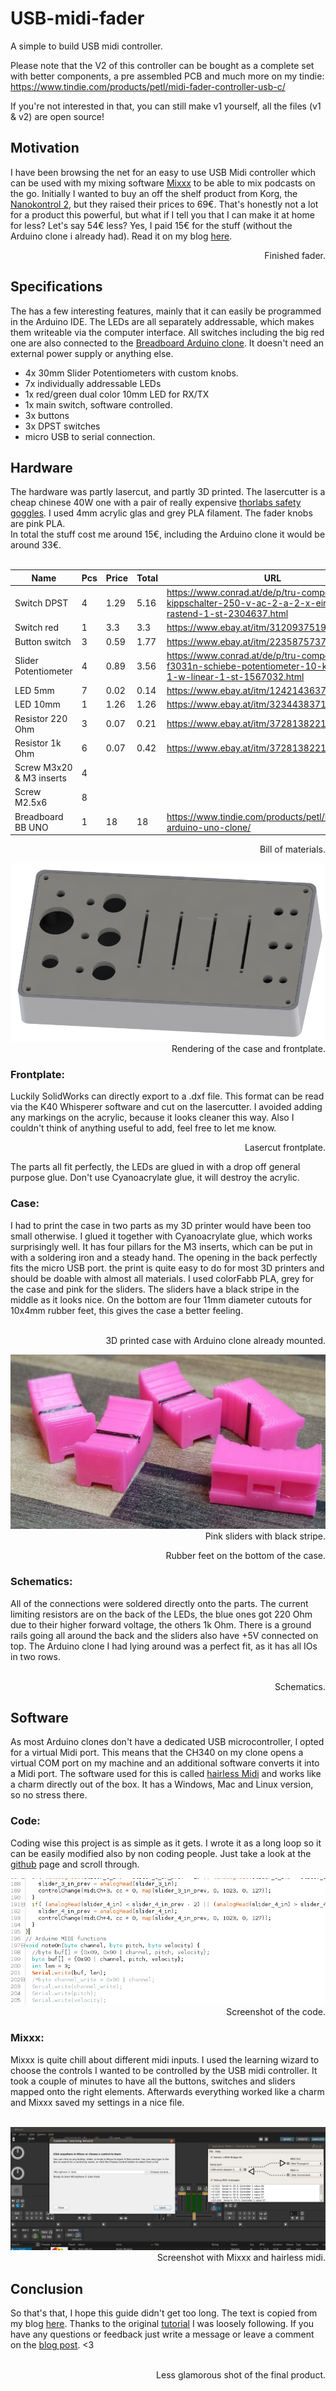 # USB-midi-fader
A simple to build USB midi controller.

Please note that the V2 of this controller can be bought as a complete set with better components, a pre assembled PCB and much more on my tindie: https://www.tindie.com/products/petl/midi-fader-controller-usb-c/

If you're not interested in that, you can still make v1 yourself, all the files (v1 & v2) are open source!

<p><p><h2> Motivation </h2> </p>
I have been browsing the net for an easy to use USB Midi controller which can be used with my mixing software  <a href='https://mixxx.org'>Mixxx</a>  to be able to mix podcasts on the go. Initially I wanted to buy an off the shelf product from Korg, the <a href='https://www.korg.com/de/products/computergear/nanokontrol2/'>Nanokontrol 2</a>, but they raised their prices to 69€. That's honestly not a lot for a product this powerful, but what if I tell you that I can make it at home for less? Let's say 54€ less? Yes, I paid 15€ for the stuff (without the Arduino clone i already had). Read it on my blog <a href='https://quiescentcurrent.com/blog/post.php?p_id=69'>here</a>.<br>

<p align="right"><img style="max-width: 100%;" src="https://github.com/petl/USB-midi-fader/blob/main/pictures/v1/IMG_20211229_122932.jpg" alt="" /> Finished fader.</p>

<p><h2> Specifications </h2> </p>

The has a few interesting features, mainly that it can easily be programmed in the Arduino IDE. The LEDs are all separately addressable, which makes them writeable via the computer interface. All switches including the big red one are also connected to the <a href='https://www.tindie.com/products/petl/breadboard-arduino-uno-clone//'>Breadboard Arduino clone</a>.  It doesn't need an external power supply or anything else.  
<ul>
<li>4x 30mm Slider Potentiometers with custom knobs. </li>
<li>7x individually addressable LEDs</li>
<li>1x red/green dual color 10mm LED for RX/TX</li>
<li>1x main switch, software controlled.</li>
<li>3x buttons</li>
<li>3x DPST switches </li>
<li>micro USB to serial connection.</li>
</ul> 


<p><h2> Hardware </h2> </p>
The hardware was partly lasercut, and partly 3D printed. The lasercutter is a cheap chinese 40W one with a pair of really expensive <a href='https://www.thorlabs.com/newgrouppage9.cfm?objectgroup_id=762#2534'>thorlabs safety goggles</a>. I used 4mm acrylic glas and grey PLA filament. The fader knobs are pink PLA. <br>
In total the stuff cost me around 15€, including the Arduino clone it would be around 33€. <br><br>

<table class="tg">
<thead>
  <tr>
    <th class="tg-qd3n">Name</th>
    <th class="tg-qd3n">Pcs</th>
    <th class="tg-qd3n">Price</th>
    <th class="tg-78by">Total</th>
    <th class="tg-78by">URL</th>
  </tr>
</thead>
<tbody>
  <tr>
    <td class="tg-lboi">Switch DPST</td>
    <td class="tg-lboi">4</td>
    <td class="tg-lboi">1.29</td>
    <td class="tg-cly1">5.16</td>
    <td class="tg-7h26"><a href="https://www.conrad.at/de/p/tru-components-kippschalter-250-v-ac-2-a-2-x-ein-ein-rastend-1-st-2304637.html">https://www.conrad.at/de/p/tru-components-kippschalter-250-v-ac-2-a-2-x-ein-ein-rastend-1-st-2304637.html</a></td>
  </tr>
  <tr>
    <td class="tg-lboi">Switch red</td>
    <td class="tg-lboi">1</td>
    <td class="tg-lboi">3.3</td>
    <td class="tg-cly1">3.3</td>
    <td class="tg-7h26"><a href="https://www.ebay.at/itm/312093751996">https://www.ebay.at/itm/312093751996</a></td>
  </tr>
  <tr>
    <td class="tg-lboi">Button switch</td>
    <td class="tg-lboi">3</td>
    <td class="tg-lboi">0.59</td>
    <td class="tg-cly1">1.77</td>
    <td class="tg-7h26"><a href="https://www.ebay.at/itm/223587573763">https://www.ebay.at/itm/223587573763</a></td>
  </tr>
  <tr>
    <td class="tg-lboi">Slider Potentiometer</td>
    <td class="tg-lboi">4</td>
    <td class="tg-lboi">0.89</td>
    <td class="tg-cly1">3.56</td>
    <td class="tg-7h26"><a href="https://www.conrad.at/de/p/tru-components-f3031n-schiebe-potentiometer-10-k-mono-0-1-w-linear-1-st-1567032.html">https://www.conrad.at/de/p/tru-components-f3031n-schiebe-potentiometer-10-k-mono-0-1-w-linear-1-st-1567032.html</a></td>
  </tr>
  <tr>
    <td class="tg-lboi">LED 5mm</td>
    <td class="tg-lboi">7</td>
    <td class="tg-lboi">0.02</td>
    <td class="tg-cly1">0.14</td>
    <td class="tg-7h26"><a href="https://www.ebay.at/itm/124214363745">https://www.ebay.at/itm/124214363745</a></td>
  </tr>
  <tr>
    <td class="tg-cly1">LED 10mm</td>
    <td class="tg-cly1">1</td>
    <td class="tg-cly1">1.26</td>
    <td class="tg-cly1">1.26</td>
    <td class="tg-7h26"><a href="https://www.ebay.at/itm/323443837179">https://www.ebay.at/itm/323443837179</a></td>
  </tr>
  <tr>
    <td class="tg-cly1">Resistor 220 Ohm</td>
    <td class="tg-cly1">3</td>
    <td class="tg-cly1">0.07</td>
    <td class="tg-cly1">0.21</td>
    <td class="tg-7h26"><a href="https://www.ebay.at/itm/372813822157">https://www.ebay.at/itm/372813822157</a></td>
  </tr>
  <tr>
    <td class="tg-cly1">Resistor 1k Ohm</td>
    <td class="tg-cly1">6</td>
    <td class="tg-cly1">0.07</td>
    <td class="tg-cly1">0.42</td>
    <td class="tg-7h26"><a href="https://www.ebay.at/itm/372813822157">https://www.ebay.at/itm/372813822157</a></td>
  </tr>
  <tr>
    <td class="tg-0lax">Screw M3x20 & M3 inserts</td>
    <td class="tg-0lax">4</td>
    <td class="tg-0lax"></td>
    <td class="tg-0lax"></td>
    <td class="tg-0lax"></td>
  </tr>
  <tr>
    <td class="tg-0lax">Screw M2.5x6</td>
    <td class="tg-0lax">8</td>
    <td class="tg-0lax"></td>
    <td class="tg-0lax"></td>
    <td class="tg-0lax"></td>
  </tr>
  <tr>
    <td class="tg-cly1">Breadboard BB UNO</td>
    <td class="tg-cly1">1</td>
    <td class="tg-cly1">18</td>
    <td class="tg-cly1">18</td>
    <td class="tg-7h26"><a href="https://www.tindie.com/products/petl/breadboard-arduino-uno-clone/">https://www.tindie.com/products/petl/breadboard-arduino-uno-clone/</a></td>
  </tr>
</tbody>
</table><p align="right"> Bill of materials. </p>

<p align="right"><img style="max-width: 100%;" src="https://github.com/petl/USB-midi-fader/blob/main/pictures/v1/Render_v1_crop.png" alt="" />Rendering of the case and frontplate.</p>



<h3>Frontplate:</h3>

Luckily SolidWorks can directly export to a .dxf file. This format can be read via the K40 Whisperer software and cut on the lasercutter. I avoided adding any markings on the acrylic, because it looks cleaner this way. Also I couldn't think of anything useful to add, feel free to let me know. 

<p align="right"><img style="max-width: 100%;" src="https://github.com/petl/USB-midi-fader/blob/main/pictures/v1/IMG_20211228_152942_crop.jpg" alt="" /> Lasercut frontplate.</p>

The parts all fit perfectly, the LEDs are glued in with a drop off general purpose glue. Don't use Cyanoacrylate glue, it will destroy the acrylic. 

<h3>Case:</h3>
I had to print the case in two parts as my 3D printer would have been too small otherwise. I glued it together with Cyanoacrylate glue, which works surprisingly well. It has four pillars for the M3 inserts, which can be put in with a soldering iron and a steady hand. The opening in the back perfectly fits the micro USB port. the print is quite easy to do for most 3D printers and should be doable with almost all materials. I used colorFabb PLA, grey for the case and pink for the sliders. The sliders have a black stripe in the middle as it looks nice. On the bottom are four 11mm diameter cutouts for 10x4mm rubber feet, this gives the case a better feeling. <br><br>

<p align="right"><img style="max-width: 100%;" src="https://github.com/petl/USB-midi-fader/blob/main/pictures/v1/IMG_20211229_112011.jpg" alt="" /> 3D printed case with Arduino clone already mounted.</p>


<p align="right"><img style="max-width: 100%;" src="https://github.com/petl/USB-midi-fader/blob/main/pictures/v1/IMG_20211229_151829_crop.jpg" alt="" /> Pink sliders with black stripe.</p>

<p align="right"><img style="max-width: 100%;" src="https://github.com/petl/USB-midi-fader/blob/main/pictures/v1/IMG_20211229_105410.jpg" alt="" /> Rubber feet on the bottom of the case.</p>

<h3>Schematics:</h3>
All of the connections were soldered directly onto the parts. The current limiting resistors are on the back of the LEDs, the blue ones got 220 Ohm due to their higher forward voltage, the others 1k Ohm. There is a ground rails going all around the back and the sliders also have +5V connected on top. The Arduino clone I had lying around was a perfect fit, as it has all IOs in two rows. <br><br>

<p align="right"><img style="max-width: 100%;" src="https://github.com/petl/USB-midi-fader/blob/main/pictures/v1/USB_midi_fader_schematics.png" alt="" /> Schematics.</p>


<p><h2> Software </h2> </p>

As most Arduino clones don't have a dedicated USB microcontroller, I opted for a virtual Midi port. This means that the CH340 on my clone opens a virtual COM port on my machine and an additional software converts it into a Midi port. The software used for this is called <a href='https://projectgus.github.io/hairless-midiserial/ '>hairless Midi</a> and works like a charm directly out of the box. It has a Windows, Mac and Linux version, so no stress there. 

<h3>Code:</h3>
Coding wise this project is as simple as it gets. I wrote it as a long loop so it can be easily modified also by non coding people. Just take a look at the <a href='https://github.com/petl/USB-midi-fader '>github</a> page and scroll through. 

<p align="right"><img style="max-width: 100%;" src="https://github.com/petl/USB-midi-fader/blob/main/pictures/v1/Screenshot%20from%202021-12-29%2015-30-50.png" alt="" /> Screenshot of the code.</p>

<h3>Mixxx:</h3>

Mixxx is quite chill about different midi inputs. I used the learning wizard to choose the controls I wanted to be controlled by the USB midi controller. It took a couple of minutes to have all the buttons, switches and sliders mapped onto the right elements. Afterwards everything worked like a charm and Mixxx saved my settings in a nice file. <br><br>

<p align="right"><img style="max-width: 100%;" src="https://github.com/petl/USB-midi-fader/blob/main/pictures/v1/Screenshot%20from%202021-12-29%2016-39-31.png" alt="" /> Screenshot with Mixxx and hairless midi.</p>

<p><h2> Conclusion </h2> </p>So that's that, I hope this guide didn't get too long. The text is copied from my blog <a href='https://quiescentcurrent.com/blog/post.php?p_id=69'>here</a>. Thanks to the original <a href='https://www.instructables.com/DIY-USB-Midi-Controller-With-Arduino-a-Beginners-G/'>tutorial</a> I was loosely following.  If you have any questions or feedback just write a message or leave a comment on the <a href='https://quiescentcurrent.com/blog/post.php?p_id=69'>blog post</a>. <3 <br><br>

<p align="right"><img style="max-width: 100%;" src="https://github.com/petl/USB-midi-fader/blob/main/pictures/v1/IMG_20211229_122905.jpg" alt="" />Less glamorous shot of the final product.</p>
</p>            
